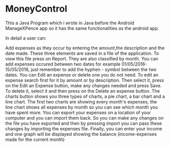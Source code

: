 # MoneyControl

This a Java Program which i wrote in Java before the Android ManageXPence app so it has the same functionalities as the android app.

In detail a user can: 

Add expenses as they occur by entering the amount,the description and the date made. These three elements are saved in a file of the 
application. To view this file press on Report. They are also classified by month. You can add expenses occured between two dates 
for example 01/05/2016-15/05/2016, just remember to add the hyphen - symbol between the two dates. You can Edit an expense or delete 
one you do not need. To edit an expense search first for it by amount or by description. Then select it, press on the Edit an Expense 
button, make any changes needed and press Save. To delete it, select it and then press on the Delete an expense button. The charts button 
shows you three types of charts, a pie chart, a bar chart and a line chart. The first two charts are showing every month's expenses, 
the line chart shows all expenses by month so you can see which month you have spent more. You can export your expenses on a location of 
your computer and you can import them back. So you can make any changes on the file you have exported and then by pressing import you can
pass these changes by importing the expenses file. Finally, you can enter your income and one graph will be displayed showing the balance (income-expenses made for the current month)
